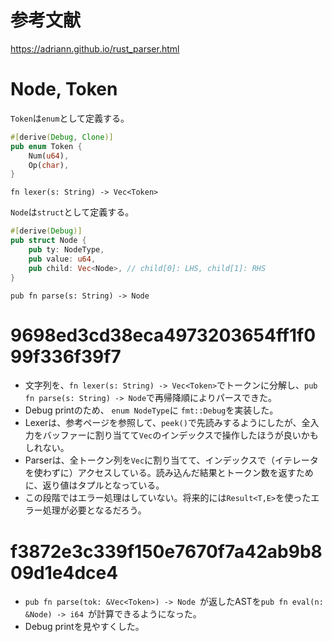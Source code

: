 # 参考文献

https://adriann.github.io/rust_parser.html


# Node, Token

`Token`は`enum`として定義する。

```rust
#[derive(Debug, Clone)]
pub enum Token {
    Num(u64),
    Op(char),
}
```

`fn lexer(s: String) -> Vec<Token>`


`Node`は`struct`として定義する。

```rust
#[derive(Debug)]
pub struct Node {
    pub ty: NodeType,
    pub value: u64,
    pub child: Vec<Node>, // child[0]: LHS, child[1]: RHS
}
```

`pub fn parse(s: String) -> Node`

# 9698ed3cd38eca4973203654ff1f099f336f39f7

* 文字列を、`fn lexer(s: String) -> Vec<Token>`でトークンに分解し、`pub fn parse(s: String) -> Node`で再帰降順によりパースできた。
* Debug printのため、 `enum NodeType`に `fmt::Debug`を実装した。
* Lexerは、参考ページを参照して、`peek()`で先読みするようにしたが、全入力をバッファーに割り当てて`Vec`のインデックスで操作したほうが良いかもしれない。
* Parserは、全トークン列を`Vec`に割り当てて、インデックスで（イテレータを使わずに）アクセスしている。読み込んだ結果とトークン数を返すために、返り値はタプルとなっている。
* この段階ではエラー処理はしていない。将来的には`Result<T,E>`を使ったエラー処理が必要となるだろう。

# f3872e3c339f150e7670f7a42ab9b809d1e4dce4

* `pub fn parse(tok: &Vec<Token>) -> Node `が返したASTを`pub fn eval(n: &Node) -> i64 `が計算できるようになった。
* Debug printを見やすくした。

